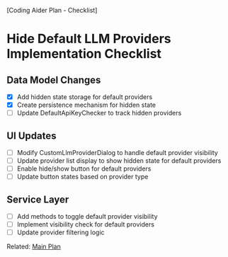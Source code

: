 [Coding Aider Plan - Checklist]

# Hide Default LLM Providers Implementation Checklist

## Data Model Changes

- [x] Add hidden state storage for default providers
- [x] Create persistence mechanism for hidden state
- [ ] Update DefaultApiKeyChecker to track hidden providers

## UI Updates

- [ ] Modify CustomLlmProviderDialog to handle default provider visibility
- [ ] Update provider list display to show hidden state for default providers
- [ ] Enable hide/show button for default providers
- [ ] Update button states based on provider type

## Service Layer

- [ ] Add methods to toggle default provider visibility
- [ ] Implement visibility check for default providers
- [ ] Update provider filtering logic

Related: [Main Plan](hide_default_llm_providers.md)
